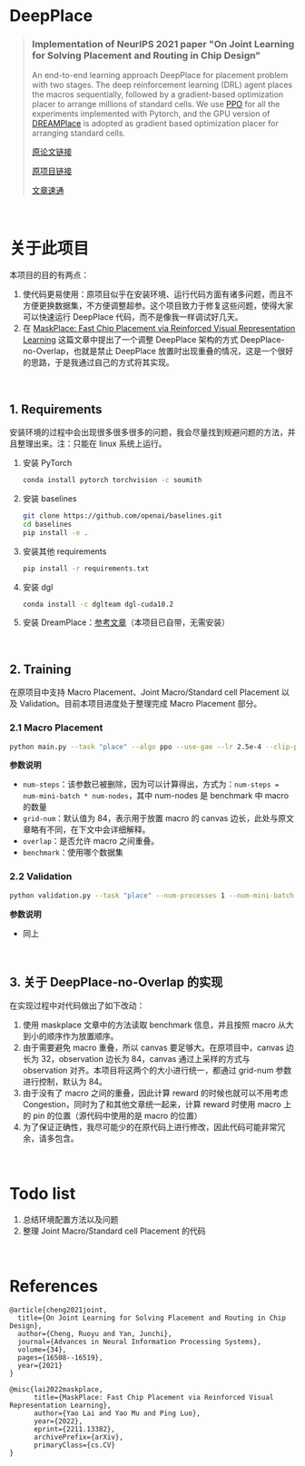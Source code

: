 # DeepPlace

>### Implementation of NeurIPS 2021 paper "On Joint Learning for Solving Placement and Routing in Chip Design"
>An end-to-end learning approach DeepPlace for placement problem with two stages. The deep reinforcement learning (DRL) agent places the macros sequentially, followed by a gradient-based optimization placer to arrange millions of standard cells. We use [PPO](https://github.com/ikostrikov/pytorch-a2c-ppo-acktr-gail) for all the experiments implemented with Pytorch, and the GPU version of
[DREAMPlace](https://github.com/limbo018/DREAMPlace) is adopted as gradient based optimization placer for arranging standard cells.
> 
> [原论文链接](https://arxiv.org/abs/2111.00234)
> 
> [原项目链接](https://github.com/Thinklab-SJTU/EDA-AI/tree/main/DeepPlace)
> 
> [文章速通](https://blog.csdn.net/SP_FA/article/details/134083867?csdn_share_tail=%7B%22type%22%3A%22blog%22%2C%22rType%22%3A%22article%22%2C%22rId%22%3A%22134083867%22%2C%22source%22%3A%22SP_FA%22%7D)

<br>

# 关于此项目

本项目的目的有两点：

1. 使代码更易使用：原项目似乎在安装环境、运行代码方面有诸多问题，而且不方便更换数据集，不方便调整超参。这个项目致力于修复这些问题，使得大家可以快速运行 DeepPlace 代码，而不是像我一样调试好几天。
2. 在 [MaskPlace: Fast Chip Placement via Reinforced Visual Representation Learning](https://arxiv.org/abs/2211.13382) 这篇文章中提出了一个调整 DeepPlace 架构的方式 DeepPlace-no-Overlap，也就是禁止 DeepPlace 放置时出现重叠的情况，这是一个很好的思路，于是我通过自己的方式将其实现。

<br>

## 1. Requirements
安装环境的过程中会出现很多很多很多的问题，我会尽量找到规避问题的方法，并且整理出来。注：只能在 linux 系统上运行。

1. 安装 PyTorch
    ```bash
    conda install pytorch torchvision -c soumith
    ```
2. 安装 baselines
    ```bash
    git clone https://github.com/openai/baselines.git
    cd baselines
    pip install -e .
    ```
3. 安装其他 requirements
    ```bash
    pip install -r requirements.txt
    ```
4. 安装 dgl
    ```bash
    conda install -c dglteam dgl-cuda10.2
    ```
5. 安装 DreamPlace：[参考文章](https://blog.csdn.net/SP_FA/article/details/134887441?spm=1001.2014.3001.5501)（本项目已自带，无需安装）

<br>

## 2. Training

在原项目中支持 Macro Placement、Joint Macro/Standard cell Placement 以及 Validation。目前本项目进度处于整理完成 Macro Placement 部分。

### 2.1 Macro Placement

```bash
python main.py --task "place" --algo ppo --use-gae --lr 2.5e-4 --clip-param 0.1 --value-loss-coef 0.5 --num-processes 1 --num-mini-batch 4 --log-interval 1 --use-linear-lr-decay --entropy-coef 0.01 --grid-num 84 --overlap --benchmark "adaptec3"
```

**参数说明**

- `num-steps`：该参数已被删除，因为可以计算得出，方式为：`num-steps = num-mini-batch * num-nodes`，其中 num-nodes 是 benchmark 中 macro 的数量
- `grid-num`：默认值为 84，表示用于放置 macro 的 canvas 边长，此处与原文章略有不同，在下文中会详细解释。
- `overlap`：是否允许 macro 之间重叠。
- `benchmark`：使用哪个数据集

### 2.2 Validation
```bash
python validation.py --task "place" --num-processes 1 --num-mini-batch 1 --lr 2.5e-4 --clip-param 0.1 --value-loss-coef 0.5 --entropy-coef 0.01 --grid-num 84 --overlap --benchmark "adaptec3"
```

**参数说明**
- 同上


[//]: # (### Joint Macro/Standard cell Placement)

[//]: # ()
[//]: # (```bash)

[//]: # (python DeepPlace/main.py --task "fullplace" --algo ppo --use-gae --lr 2.5e-4 --clip-param 0.1 --value-loss-coef 0.5 --num-processes 1 --num-steps 2840 --num-mini-batch 4 --log-interval 1 --use-linear-lr-decay --entropy-coef 0.01)

[//]: # (```)

<br>

## 3. 关于 DeepPlace-no-Overlap 的实现
在实现过程中对代码做出了如下改动：
1. 使用 maskplace 文章中的方法读取 benchmark 信息，并且按照 macro 从大到小的顺序作为放置顺序。
2. 由于需要避免 macro 重叠，所以 canvas 要足够大。在原项目中，canvas 边长为 32，observation 边长为 84，canvas 通过上采样的方式与 observation 对齐。本项目将这两个的大小进行统一，都通过 grid-num 参数进行控制，默认为 84。
3. 由于没有了 macro 之间的重叠，因此计算 reward 的时候也就可以不用考虑 Congestion，同时为了和其他文章统一起来，计算 reward 时使用 macro 上的 pin 的位置（源代码中使用的是 macro 的位置）
4. 为了保证正确性，我尽可能少的在原代码上进行修改，因此代码可能非常冗余，请多包含。

<br>

# Todo list
1. 总结环境配置方法以及问题
2. 整理 Joint Macro/Standard cell Placement 的代码

<br>

# References

```
@article{cheng2021joint,
  title={On Joint Learning for Solving Placement and Routing in Chip Design},
  author={Cheng, Ruoyu and Yan, Junchi},
  journal={Advances in Neural Information Processing Systems},
  volume={34},
  pages={16508--16519},
  year={2021}
}
```

```
@misc{lai2022maskplace,
      title={MaskPlace: Fast Chip Placement via Reinforced Visual Representation Learning}, 
      author={Yao Lai and Yao Mu and Ping Luo},
      year={2022},
      eprint={2211.13382},
      archivePrefix={arXiv},
      primaryClass={cs.CV}
}
```
